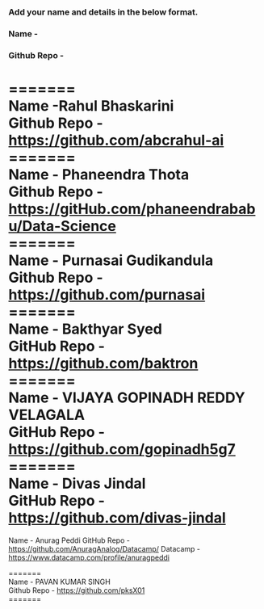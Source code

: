 ### Add your name and details in the below format.
### Name -
### Github Repo -
======= <br/>
Name -Rahul Bhaskarini <br/>
Github Repo -https://github.com/abcrahul-ai <br/>
======= <br/>
Name - Phaneendra Thota <br/>
Github Repo - https://gitHub.com/phaneendrababu/Data-Science<br/>
======= <br/>
Name - Purnasai Gudikandula <br/>
Github Repo - https://github.com/purnasai <br/>
=======<br/>
Name - Bakthyar Syed <br/>
GitHub Repo - https://github.com/baktron <br/>
=======<br/>
Name - VIJAYA GOPINADH REDDY VELAGALA <br/>
GitHub Repo - https://github.com/gopinadh5g7 <br/>
=======<br/>
Name - Divas Jindal <br/>
GitHub Repo - https://github.com/divas-jindal <br/>
=======
Name - Anurag Peddi
GitHub Repo - https://github.com/AnuragAnalog/Datacamp/
Datacamp - https://www.datacamp.com/profile/anuragpeddi

=======<br/> 
Name - PAVAN KUMAR SINGH <br/>
Github Repo - https://github.com/pksX01 <br/>
=======<br/>

